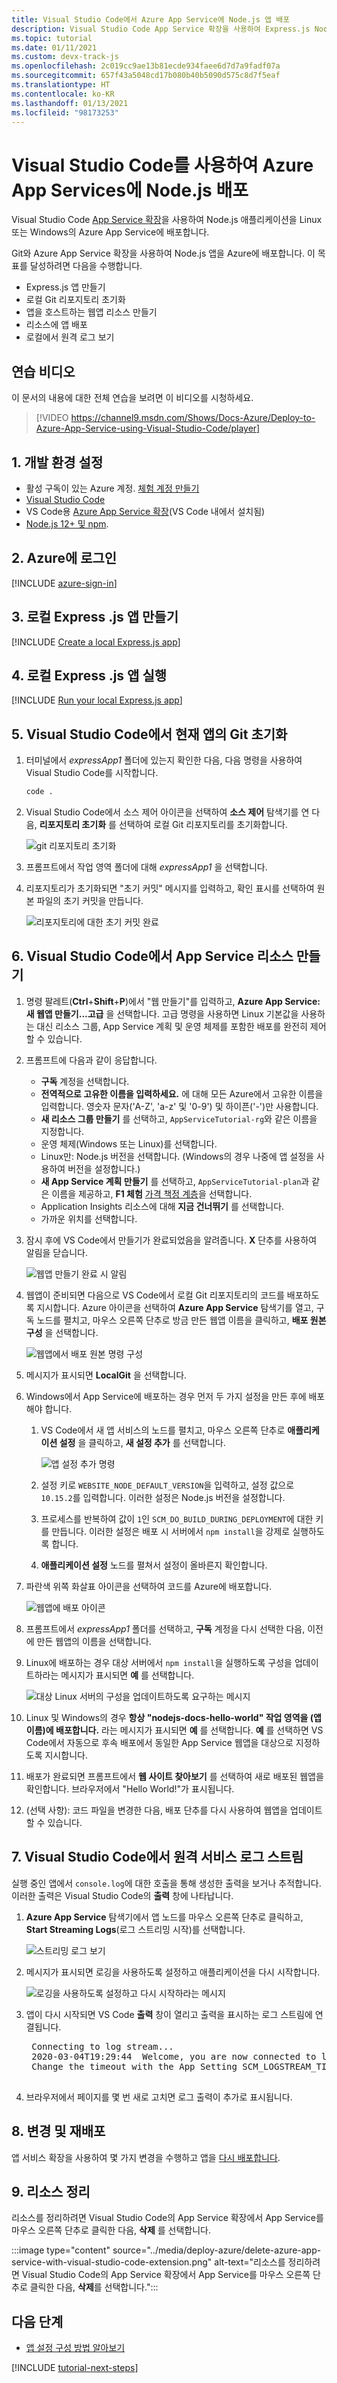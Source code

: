 ```yaml
---
title: Visual Studio Code에서 Azure App Service에 Node.js 앱 배포
description: Visual Studio Code App Service 확장을 사용하여 Express.js Node.js 애플리케이션을 Azure App Service에 배포합니다.
ms.topic: tutorial
ms.date: 01/11/2021
ms.custom: devx-track-js
ms.openlocfilehash: 2c019cc9ae13b81ecde934faee6d7d7a9fadf07a
ms.sourcegitcommit: 657f43a5048cd17b080b40b5090d575c8d7f5eaf
ms.translationtype: HT
ms.contentlocale: ko-KR
ms.lasthandoff: 01/13/2021
ms.locfileid: "98173253"
---
```

# <a name="deploy-nodejs-to-azure-app-service-using-visual-studio-code"></a>Visual Studio Code를 사용하여 Azure App Services에 Node.js 배포

Visual Studio Code [App Service 확장](https://marketplace.visualstudio.com/items?itemName=ms-azuretools.vscode-azureappservice)을 사용하여 Node.js 애플리케이션을 Linux 또는 Windows의 Azure App Service에 배포합니다.

Git와 Azure App Service 확장을 사용하여 Node.js 앱을 Azure에 배포합니다. 이 목표를 달성하려면 다음을 수행합니다.

* Express.js 앱 만들기
* 로컬 Git 리포지토리 초기화
* 앱을 호스트하는 웹앱 리소스 만들기
* 리소스에 앱 배포
* 로컬에서 원격 로그 보기

## <a name="walkthrough-video"></a>연습 비디오

이 문서의 내용에 대한 전체 연습을 보려면 이 비디오를 시청하세요.

> [!VIDEO https://channel9.msdn.com/Shows/Docs-Azure/Deploy-to-Azure-App-Service-using-Visual-Studio-Code/player]

## <a name="1-set-up-your-development-environment"></a>1. 개발 환경 설정

- 활성 구독이 있는 Azure 계정. [체험 계정 만들기](https://azure.microsoft.com/free/?utm_source=campaign&utm_campaign=vscode-tutorial-appservice-extension&mktingSource=vscode-tutorial-appservice-extension)
- [Visual Studio Code](https://code.visualstudio.com/)
- VS Code용 [Azure App Service 확장](https://marketplace.visualstudio.com/items?itemName=ms-azuretools.vscode-azureappservice)(VS Code 내에서 설치됨)
- [Node.js 12+ 및 npm](https://nodejs.org/en/download).

## <a name="2-sign-in-to-azure"></a>2. Azure에 로그인

[!INCLUDE [azure-sign-in](../includes/azure-sign-in.md)]

## <a name="3-create-a-local-expressjs-app"></a>3. 로컬 Express .js 앱 만들기

[!INCLUDE [Create a local Express.js app](../includes/create-node-app.md)]

## <a name="4-run-your-local-expressjs-app"></a>4. 로컬 Express .js 앱 실행

[!INCLUDE [Run your local Express.js app](../includes/run-node-app.md)]

## <a name="5-initialize-git-in-visual-studio-code-for-current-app"></a>5. Visual Studio Code에서 현재 앱의 Git 초기화

1. 터미널에서 *expressApp1* 폴더에 있는지 확인한 다음, 다음 명령을 사용하여 Visual Studio Code를 시작합니다.

    ```bash
    code .
    ```

1. Visual Studio Code에서 소스 제어 아이콘을 선택하여 **소스 제어** 탐색기를 연 다음, **리포지토리 초기화** 를 선택하여 로컬 Git 리포지토리를 초기화합니다.

    ![git 리포지토리 초기화](../media/deploy-azure/git-init.png)

1. 프롬프트에서 작업 영역 폴더에 대해 *expressApp1* 을 선택합니다.

1. 리포지토리가 초기화되면 "초기 커밋" 메시지를 입력하고, 확인 표시를 선택하여 원본 파일의 초기 커밋을 만듭니다.

    ![리포지토리에 대한 초기 커밋 완료](../media/deploy-azure/initial-commit.png)

## <a name="6-create-app-service-resource-in-visual-studio-code"></a>6. Visual Studio Code에서 App Service 리소스 만들기

1. 명령 팔레트(**Ctrl**+**Shift**+**P**)에서 "웹 만들기"를 입력하고, **Azure App Service: 새 웹앱 만들기...고급** 을 선택합니다. 고급 명령을 사용하면 Linux 기본값을 사용하는 대신 리소스 그룹, App Service 계획 및 운영 체제를 포함한 배포를 완전히 제어할 수 있습니다.

1. 프롬프트에 다음과 같이 응답합니다.

    - **구독** 계정을 선택합니다.
    - **전역적으로 고유한 이름을 입력하세요.** 에 대해 모든 Azure에서 고유한 이름을 입력합니다. 영숫자 문자('A-Z', 'a-z' 및 '0-9') 및 하이픈('-')만 사용합니다.
    - **새 리소스 그룹 만들기** 를 선택하고, `AppServiceTutorial-rg`와 같은 이름을 지정합니다.
    - 운영 체제(Windows 또는 Linux)를 선택합니다.
    - Linux만: Node.js 버전을 선택합니다. (Windows의 경우 나중에 앱 설정을 사용하여 버전을 설정합니다.)
    - **새 App Service 계획 만들기** 를 선택하고, `AppServiceTutorial-plan`과 같은 이름을 제공하고, **F1 체험** [가격 책정 계층](../core/what-is-azure-for-javascript-development.md#free-tier-resources)을 선택합니다.
    - Application Insights 리소스에 대해 **지금 건너뛰기** 를 선택합니다.
    - 가까운 위치를 선택합니다.

1. 잠시 후에 VS Code에서 만들기가 완료되었음을 알려줍니다. **X** 단추를 사용하여 알림을 닫습니다.

    ![웹앱 만들기 완료 시 알림](../media/deploy-azure/creation-complete.png)

1. 웹앱이 준비되면 다음으로 VS Code에서 로컬 Git 리포지토리의 코드를 배포하도록 지시합니다. Azure 아이콘을 선택하여 **Azure App Service** 탐색기를 열고, 구독 노드를 펼치고, 마우스 오른쪽 단추로 방금 만든 웹앱 이름을 클릭하고, **배포 원본 구성** 을 선택합니다.

    ![웹앱에서 배포 원본 명령 구성](../media/deploy-azure/configure-deployment-source.png)

1. 메시지가 표시되면 **LocalGit** 을 선택합니다.

1. Windows에서 App Service에 배포하는 경우 먼저 두 가지 설정을 만든 후에 배포해야 합니다.

    1. VS Code에서 새 앱 서비스의 노드를 펼치고, 마우스 오른쪽 단추로 **애플리케이션 설정** 을 클릭하고, **새 설정 추가** 를 선택합니다.

        ![앱 설정 추가 명령](../media/deploy-azure/add-setting.png)

    1. 설정 키로 `WEBSITE_NODE_DEFAULT_VERSION`을 입력하고, 설정 값으로 `10.15.2`를 입력합니다. 이러한 설정은 Node.js 버전을 설정합니다.
    1. 프로세스를 반복하여 값이 `1`인 `SCM_DO_BUILD_DURING_DEPLOYMENT`에 대한 키를 만듭니다. 이러한 설정은 배포 시 서버에서 `npm install`을 강제로 실행하도록 합니다.
    1. **애플리케이션 설정** 노드를 펼쳐서 설정이 올바른지 확인합니다.

1. 파란색 위쪽 화살표 아이콘을 선택하여 코드를 Azure에 배포합니다.

    ![웹앱에 배포 아이콘](../media/deploy-azure/deploy.png)

1. 프롬프트에서 *expressApp1* 폴더를 선택하고, **구독** 계정을 다시 선택한 다음, 이전에 만든 웹앱의 이름을 선택합니다.

1. Linux에 배포하는 경우 대상 서버에서 `npm install`을 실행하도록 구성을 업데이트하라는 메시지가 표시되면 **예** 를 선택합니다.

    ![대상 Linux 서버의 구성을 업데이트하도록 요구하는 메시지](../media/deploy-azure/server-build.png)

1. Linux 및 Windows의 경우 **항상 "nodejs-docs-hello-world" 작업 영역을 (앱 이름)에 배포합니다.** 라는 메시지가 표시되면 **예** 를 선택합니다. **예** 를 선택하면 VS Code에서 자동으로 후속 배포에서 동일한 App Service 웹앱을 대상으로 지정하도록 지시합니다.

1. 배포가 완료되면 프롬프트에서 **웹 사이트 찾아보기** 를 선택하여 새로 배포된 웹앱을 확인합니다. 브라우저에서 "Hello World!"가 표시됩니다.

1. (선택 사항): 코드 파일을 변경한 다음, 배포 단추를 다시 사용하여 웹앱을 업데이트할 수 있습니다.

## <a name="7-stream-remote-service-logs-in-visual-studio-code"></a>7. Visual Studio Code에서 원격 서비스 로그 스트림

실행 중인 앱에서 `console.log`에 대한 호출을 통해 생성한 출력을 보거나 추적합니다. 이러한 출력은 Visual Studio Code의 **출력** 창에 나타납니다.

1. **Azure App Service** 탐색기에서 앱 노드를 마우스 오른쪽 단추로 클릭하고, **Start Streaming Logs**(로그 스트리밍 시작)를 선택합니다.

    ![스트리밍 로그 보기](../media/deploy-azure/start-streaming-logs.png)

1. 메시지가 표시되면 로깅을 사용하도록 설정하고 애플리케이션을 다시 시작합니다.

    ![로깅을 사용하도록 설정하고 다시 시작하라는 메시지](../media/deploy-azure/enable-restart.png)

1. 앱이 다시 시작되면 VS Code **출력** 창이 열리고 출력을 표시하는 로그 스트림에 연결됩니다.

    <pre>
    Connecting to log stream...
    2020-03-04T19:29:44  Welcome, you are now connected to log-streaming service. The default timeout is 2 hours.
    Change the timeout with the App Setting SCM_LOGSTREAM_TIMEOUT (in seconds).
    </pre>

1. 브라우저에서 페이지를 몇 번 새로 고치면 로그 출력이 추가로 표시됩니다.

## <a name="8-make-changes-and-redeploy"></a>8. 변경 및 재배포

앱 서비스 확장을 사용하여 몇 가지 변경을 수행하고 앱을 [다시 배포합니다](../how-to/deploy-web-app.md#deploy-or-redeploy-to-app-service-with-visual-studio-code). 

## <a name="9-clean-up-resources"></a>9. 리소스 정리

리소스를 정리하려면 Visual Studio Code의 App Service 확장에서 App Service를 마우스 오른쪽 단추로 클릭한 다음, **삭제** 를 선택합니다.

:::image type="content" source="../media/deploy-azure/delete-azure-app-service-with-visual-studio-code-extension.png" alt-text="리소스를 정리하려면 Visual Studio Code의 App Service 확장에서 App Service를 마우스 오른쪽 단추로 클릭한 다음, **삭제**를 선택합니다.":::

## <a name="next-steps"></a>다음 단계

* [앱 설정 구성 방법 알아보기](../how-to/configure-web-app-settings.md)

[!INCLUDE [tutorial-next-steps](../includes/tutorial-next-steps.md)]

